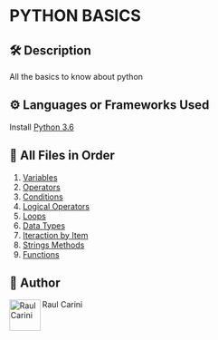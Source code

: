 # PYTHON BASICS

## 🛠️ Description
<!--Remove the below lines and add yours -->
All the basics to know about python

## ⚙️ Languages or Frameworks Used
<!--Remove the below lines and add yours -->
Install [Python 3.6](https://www.python.org/downloads/)

## 🌟 All Files in Order
<!--Remove the below lines and add yours -->
1. [Variables](/variables.py)
2. [Operators](/operators.py)
3. [Conditions](/conditions.py)
4. [Logical Operators](/logical_operators.py)
5. [Loops](/loops.py)
6. [Data Types](/data-types.py)
7. [Iteraction by Item](/iter-item.py)
8. [Strings Methods](/strings.py)
9. [Functions](/functions.py)

## 🤖 Author
<!--Remove the below lines and add yours -->
<a href="https://www.raulcarini.com">
  <img align="left" alt="Raul Carini" width="55px" src="https://avatars.githubusercontent.com/u/85316240" />
</a>
Raul Carini
